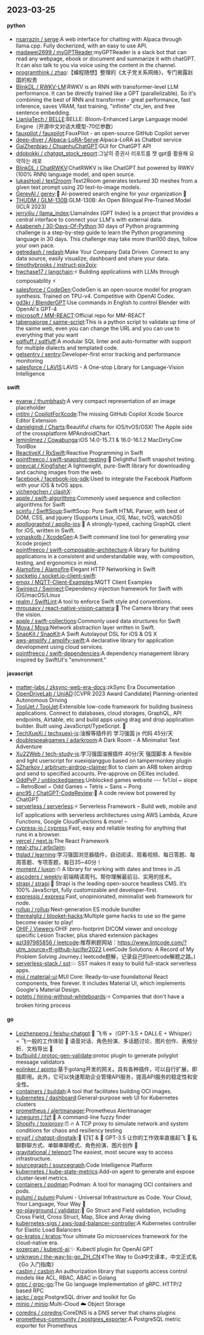 ## 2023-03-25

#### python
* [nsarrazin / serge](https://github.com/nsarrazin/serge):A web interface for chatting with Alpaca through llama.cpp. Fully dockerized, with an easy to use API.
* [madawei2699 / myGPTReader](https://github.com/madawei2699/myGPTReader):myGPTReader is a slack bot that can read any webpage, ebook or document and summarize it with chatGPT. It can also talk to you via voice using the content in the channel.
* [programthink / zhao](https://github.com/programthink/zhao):【编程随想】整理的《太子党关系网络》，专门揭露赵国的权贵
* [BlinkDL / RWKV-LM](https://github.com/BlinkDL/RWKV-LM):RWKV is an RNN with transformer-level LLM performance. It can be directly trained like a GPT (parallelizable). So it's combining the best of RNN and transformer - great performance, fast inference, saves VRAM, fast training, "infinite" ctx_len, and free sentence embedding.
* [LianjiaTech / BELLE](https://github.com/LianjiaTech/BELLE):BELLE: Bloom-Enhanced Large Language model Engine（开源中文对话大模型-70亿参数）
* [fauxpilot / fauxpilot](https://github.com/fauxpilot/fauxpilot):FauxPilot - an open-source GitHub Copilot server
* [deep-diver / Alpaca-LoRA-Serve](https://github.com/deep-diver/Alpaca-LoRA-Serve):Alpaca-LoRA as Chatbot service
* [GaiZhenbiao / ChuanhuChatGPT](https://github.com/GaiZhenbiao/ChuanhuChatGPT):GUI for ChatGPT API
* [ddobokki / chatgpt_stock_report](https://github.com/ddobokki/chatgpt_stock_report):그날의 증권사 리포트를 챗 gpt를 활용해 요약하는 레포
* [BlinkDL / ChatRWKV](https://github.com/BlinkDL/ChatRWKV):ChatRWKV is like ChatGPT but powered by RWKV (100% RNN) language model, and open source.
* [lukasHoel / text2room](https://github.com/lukasHoel/text2room):Text2Room generates textured 3D meshes from a given text prompt using 2D text-to-image models.
* [GerevAI / gerev](https://github.com/GerevAI/gerev):🧠
AI-powered search engine for your organization
🔎
* [THUDM / GLM-130B](https://github.com/THUDM/GLM-130B):GLM-130B: An Open Bilingual Pre-Trained Model (ICLR 2023)
* [jerryjliu / llama_index](https://github.com/jerryjliu/llama_index):LlamaIndex (GPT Index) is a project that provides a central interface to connect your LLM's with external data.
* [Asabeneh / 30-Days-Of-Python](https://github.com/Asabeneh/30-Days-Of-Python):30 days of Python programming challenge is a step-by-step guide to learn the Python programming language in 30 days. This challenge may take more than100 days, follow your own pace.
* [getredash / redash](https://github.com/getredash/redash):Make Your Company Data Driven. Connect to any data source, easily visualize, dashboard and share your data.
* [timothybrooks / instruct-pix2pix](https://github.com/timothybrooks/instruct-pix2pix):
* [hwchase17 / langchain](https://github.com/hwchase17/langchain):⚡
Building applications with LLMs through composability
⚡
* [salesforce / CodeGen](https://github.com/salesforce/CodeGen):CodeGen is an open-source model for program synthesis. Trained on TPU-v4. Competitive with OpenAI Codex.
* [gd3kr / BlenderGPT](https://github.com/gd3kr/BlenderGPT):Use commands in English to control Blender with OpenAI's GPT-4
* [microsoft / MM-REACT](https://github.com/microsoft/MM-REACT):Official repo for MM-REACT
* [taberoajorge / saime-script](https://github.com/taberoajorge/saime-script):This is a python script to validate up time of the saime web, even you can change the URL and you can use to everything that you want
* [sqlfluff / sqlfluff](https://github.com/sqlfluff/sqlfluff):A modular SQL linter and auto-formatter with support for multiple dialects and templated code.
* [getsentry / sentry](https://github.com/getsentry/sentry):Developer-first error tracking and performance monitoring
* [salesforce / LAVIS](https://github.com/salesforce/LAVIS):LAVIS - A One-stop Library for Language-Vision Intelligence

#### swift
* [evanw / thumbhash](https://github.com/evanw/thumbhash):A very compact representation of an image placeholder
* [intitni / CopilotForXcode](https://github.com/intitni/CopilotForXcode):The missing GitHub Copilot Xcode Source Editor Extension
* [danielgindi / Charts](https://github.com/danielgindi/Charts):Beautiful charts for iOS/tvOS/OSX! The Apple side of the crossplatform MPAndroidChart.
* [leminlimez / Cowabunga](https://github.com/leminlimez/Cowabunga):iOS 14.0-15.7.1 & 16.0-16.1.2 MacDirtyCow ToolBox
* [ReactiveX / RxSwift](https://github.com/ReactiveX/RxSwift):Reactive Programming in Swift
* [pointfreeco / swift-snapshot-testing](https://github.com/pointfreeco/swift-snapshot-testing):📸
Delightful Swift snapshot testing.
* [onevcat / Kingfisher](https://github.com/onevcat/Kingfisher):A lightweight, pure-Swift library for downloading and caching images from the web.
* [facebook / facebook-ios-sdk](https://github.com/facebook/facebook-ios-sdk):Used to integrate the Facebook Platform with your iOS & tvOS apps.
* [yichengchen / clashX](https://github.com/yichengchen/clashX):
* [apple / swift-algorithms](https://github.com/apple/swift-algorithms):Commonly used sequence and collection algorithms for Swift
* [scinfu / SwiftSoup](https://github.com/scinfu/SwiftSoup):SwiftSoup: Pure Swift HTML Parser, with best of DOM, CSS, and jquery (Supports Linux, iOS, Mac, tvOS, watchOS)
* [apollographql / apollo-ios](https://github.com/apollographql/apollo-ios):📱
A strongly-typed, caching GraphQL client for iOS, written in Swift.
* [yonaskolb / XcodeGen](https://github.com/yonaskolb/XcodeGen):A Swift command line tool for generating your Xcode project
* [pointfreeco / swift-composable-architecture](https://github.com/pointfreeco/swift-composable-architecture):A library for building applications in a consistent and understandable way, with composition, testing, and ergonomics in mind.
* [Alamofire / Alamofire](https://github.com/Alamofire/Alamofire):Elegant HTTP Networking in Swift
* [socketio / socket.io-client-swift](https://github.com/socketio/socket.io-client-swift):
* [emqx / MQTT-Client-Examples](https://github.com/emqx/MQTT-Client-Examples):MQTT Client Examples
* [Swinject / Swinject](https://github.com/Swinject/Swinject):Dependency injection framework for Swift with iOS/macOS/Linux
* [realm / SwiftLint](https://github.com/realm/SwiftLint):A tool to enforce Swift style and conventions.
* [mrousavy / react-native-vision-camera](https://github.com/mrousavy/react-native-vision-camera):📸
The Camera library that sees the vision.
* [apple / swift-collections](https://github.com/apple/swift-collections):Commonly used data structures for Swift
* [Moya / Moya](https://github.com/Moya/Moya):Network abstraction layer written in Swift.
* [SnapKit / SnapKit](https://github.com/SnapKit/SnapKit):A Swift Autolayout DSL for iOS & OS X
* [aws-amplify / amplify-swift](https://github.com/aws-amplify/amplify-swift):A declarative library for application development using cloud services.
* [pointfreeco / swift-dependencies](https://github.com/pointfreeco/swift-dependencies):A dependency management library inspired by SwiftUI's "environment."

#### javascript
* [matter-labs / zksync-web-era-docs](https://github.com/matter-labs/zksync-web-era-docs):zkSync Era Documentation
* [OpenDriveLab / UniAD](https://github.com/OpenDriveLab/UniAD):[CVPR 2023 Award Candidate] Planning-oriented Autonomous Driving
* [ToolJet / ToolJet](https://github.com/ToolJet/ToolJet):Extensible low-code framework for building business applications. Connect to databases, cloud storages, GraphQL, API endpoints, Airtable, etc and build apps using drag and drop application builder. Built using JavaScript/TypeScript.
🚀
* [TechXueXi / techxuexi-js](https://github.com/TechXueXi/techxuexi-js):油猴等插件的 学习强国 js 代码 45分/天
* [doublespeakgames / adarkroom](https://github.com/doublespeakgames/adarkroom):A Dark Room - A Minimalist Text Adventure
* [Xu22Web / tech-study-js](https://github.com/Xu22Web/tech-study-js):学习强国油猴插件 40分/天 强国脚本 A flexible and light userscript for xuexiqiangguo based on tampermonkey plugin
* [SZharkov / arbitrum-airdrop-claimer](https://github.com/SZharkov/arbitrum-airdrop-claimer):Bot to claim an ARB token airdrop and send to specified accounts. Pre-approve on DEXes included.
* [OddPvP / unblockedgames](https://github.com/OddPvP/unblockedgames):Unblocked games website --- 1v1.lol ~ slope ~ RetroBowl ~ Odd Games ~ Tetris ~ Sans ~ Pong
* [anc95 / ChatGPT-CodeReview](https://github.com/anc95/ChatGPT-CodeReview):🐥
A code review bot powered by ChatGPT
* [serverless / serverless](https://github.com/serverless/serverless):⚡
Serverless Framework – Build web, mobile and IoT applications with serverless architectures using AWS Lambda, Azure Functions, Google CloudFunctions & more! –
* [cypress-io / cypress](https://github.com/cypress-io/cypress):Fast, easy and reliable testing for anything that runs in a browser.
* [vercel / next.js](https://github.com/vercel/next.js):The React Framework
* [neal-zhu / arbclaim](https://github.com/neal-zhu/arbclaim):
* [ttglad / learning](https://github.com/ttglad/learning):学习强国浏览器插件，自动阅读、观看视频、每日答题、每周答题、专项答题，每日35~40分！
* [moment / luxon](https://github.com/moment/luxon):⏱
A library for working with dates and times in JS
* [ascoders / weekly](https://github.com/ascoders/weekly):前端精读周刊。帮你理解最前沿、实用的技术。
* [strapi / strapi](https://github.com/strapi/strapi):🚀
Strapi is the leading open-source headless CMS. It’s 100% JavaScript, fully customizable and developer-first.
* [expressjs / express](https://github.com/expressjs/express):Fast, unopinionated, minimalist web framework for node.
* [rollup / rollup](https://github.com/rollup/rollup):Next-generation ES module bundler
* [therealgliz / blooket-hacks](https://github.com/therealgliz/blooket-hacks):Multiple game hacks to use so the game become easier to play!
* [OHIF / Viewers](https://github.com/OHIF/Viewers):OHIF zero-footprint DICOM viewer and oncology specific Lesion Tracker, plus shared extension packages
* [azl397985856 / leetcode](https://github.com/azl397985856/leetcode):推荐刷题网站：https://www.lintcode.com/?utm_source=tf-github-lucifer2022 LeetCode Solutions: A Record of My Problem Solving Journey.( leetcode题解，记录自己的leetcode解题之路。)
* [serverless-stack / sst](https://github.com/serverless-stack/sst):💥
SST makes it easy to build full-stack serverless apps.
* [mui / material-ui](https://github.com/mui/material-ui):MUI Core: Ready-to-use foundational React components, free forever. It includes Material UI, which implements Google's Material Design.
* [poteto / hiring-without-whiteboards](https://github.com/poteto/hiring-without-whiteboards):⭐️
Companies that don't have a broken hiring process

#### go
* [Leizhenpeng / feishu-chatgpt](https://github.com/Leizhenpeng/feishu-chatgpt):🎒
飞书 ×（GPT-3.5 + DALL·E + Whisper）= 飞一般的工作体验
🚀
语音对话、角色扮演、多话题讨论、图片创作、表格分析、文档导出
🚀
* [bufbuild / protoc-gen-validate](https://github.com/bufbuild/protoc-gen-validate):protoc plugin to generate polyglot message validators
* [eolinker / apinto](https://github.com/eolinker/apinto):基于golang开发的网关。具有各种插件，可以自行扩展，即插即用。此外，它可以快速帮助企业管理API服务，提高API服务的稳定性和安全性。
* [containers / buildah](https://github.com/containers/buildah):A tool that facilitates building OCI images.
* [kubernetes / dashboard](https://github.com/kubernetes/dashboard):General-purpose web UI for Kubernetes clusters
* [prometheus / alertmanager](https://github.com/prometheus/alertmanager):Prometheus Alertmanager
* [junegunn / fzf](https://github.com/junegunn/fzf):🌸
A command-line fuzzy finder
* [Shopify / toxiproxy](https://github.com/Shopify/toxiproxy):⏰
🔥
A TCP proxy to simulate network and system conditions for chaos and resiliency testing
* [eryajf / chatgpt-dingtalk](https://github.com/eryajf/chatgpt-dingtalk):🔔
钉钉 &
🤖
GPT-3.5 让你的工作效率直接起飞
🚀
私聊群聊方式、单聊串聊模式、角色扮演、图片创作
🚀
* [gravitational / teleport](https://github.com/gravitational/teleport):The easiest, most secure way to access infrastructure.
* [sourcegraph / sourcegraph](https://github.com/sourcegraph/sourcegraph):Code Intelligence Platform
* [kubernetes / kube-state-metrics](https://github.com/kubernetes/kube-state-metrics):Add-on agent to generate and expose cluster-level metrics.
* [containers / podman](https://github.com/containers/podman):Podman: A tool for managing OCI containers and pods.
* [pulumi / pulumi](https://github.com/pulumi/pulumi):Pulumi - Universal Infrastructure as Code. Your Cloud, Your Language, Your Way
🚀
* [go-playground / validator](https://github.com/go-playground/validator):💯
Go Struct and Field validation, including Cross Field, Cross Struct, Map, Slice and Array diving
* [kubernetes-sigs / aws-load-balancer-controller](https://github.com/kubernetes-sigs/aws-load-balancer-controller):A Kubernetes controller for Elastic Load Balancers
* [go-kratos / kratos](https://github.com/go-kratos/kratos):Your ultimate Go microservices framework for the cloud-native era.
* [sozercan / kubectl-ai](https://github.com/sozercan/kubectl-ai):✨
Kubectl plugin for OpenAI GPT
* [unknwon / the-way-to-go_ZH_CN](https://github.com/unknwon/the-way-to-go_ZH_CN):《The Way to Go》中文译本，中文正式名《Go 入门指南》
* [casbin / casbin](https://github.com/casbin/casbin):An authorization library that supports access control models like ACL, RBAC, ABAC in Golang
* [grpc / grpc-go](https://github.com/grpc/grpc-go):The Go language implementation of gRPC. HTTP/2 based RPC
* [jackc / pgx](https://github.com/jackc/pgx):PostgreSQL driver and toolkit for Go
* [minio / minio](https://github.com/minio/minio):Multi-Cloud
☁️
Object Storage
* [coredns / coredns](https://github.com/coredns/coredns):CoreDNS is a DNS server that chains plugins
* [prometheus-community / postgres_exporter](https://github.com/prometheus-community/postgres_exporter):A PostgreSQL metric exporter for Prometheus
